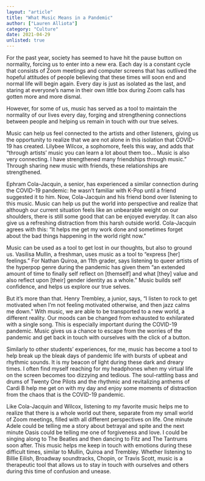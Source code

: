 ```yaml
---
layout: "article"
title: "What Music Means in a Pandemic"
author: ["Lauren Alliota"]
category: "Culture"
date: 2021-04-29
unlisted: true
---
```

For the past year, society has seemed to have hit the pause button on normality, forcing us to enter into a new era. Each day is a constant cycle that consists of Zoom meetings and computer screens that has outlived the hopeful attitudes of people believing that these times will soon end and normal life will begin again. Every day is just as isolated as the last, and staring at everyone’s name in their own little box during Zoom calls has gotten more and more dismal.

However, for some of us, music has served as a tool to maintain the normality of our lives every day, forging and strengthening connections between people and helping us remain in touch with our true selves.

Music can help us feel connected to the artists and other listeners, giving us the opportunity to realize that we are not alone in this isolation that COVID-19 has created. Lilybee Wilcox, a sophomore, feels this way, and adds that “through artists’ music you can learn a lot about them too… Music is also very connecting. I have strengthened many friendships through music.” Through sharing new music with friends, these relationships are strengthened.

Ephram Cola-Jacquin, a senior, has experienced a similar connection during the COVID-19 pandemic: he wasn’t familiar with K-Pop until a friend suggested it to him. Now, Cola-Jacquin and his friend bond over listening to this music. Music can help us put the world into perspective and realize that although our current situation feels like an unbearable weight on our shoulders, there is still some good that can be enjoyed everyday. It can also give us a refreshing distraction from this harsh outside world. Cola-Jacquin agrees with this: “It helps me get my work done and sometimes forget about the bad things happening in the world right now.” 

Music can be used as a tool to get lost in our thoughts, but also to ground us. Vasilisa Mullin, a freshman, uses music as a tool to “express [her] feelings.” For Nathan Quiroa, an 11th grader, says listening to queer artists of the hyperpop genre during the pandemic has given them “an extended amount of time to finally self reflect on [themself] and what [they] value and also reflect upon [their] gender identity as a whole.” Music builds self confidence, and helps us explore our true selves.

But it’s more than that. Henry Trembley, a junior, says, “I listen to rock to get motivated when I’m not feeling motivated otherwise, and then jazz calms me down.” With music, we are able to be transported to a new world, a different reality. Our moods can be changed from exhausted to exhilarated with a single song. This is especially important during the COVID-19 pandemic. Music gives us a chance to escape from the worries of the pandemic and get back in touch with ourselves with the click of a button.

Similarly to other students’ experiences, for me, music has become a tool to help break up the bleak days of pandemic life with bursts of upbeat and rhythmic sounds. It is my beacon of light during these dark and dreary times. I often find myself reaching for my headphones when my virtual life on the screen becomes too dizzying and tedious. The soul-rattling bass and drums of Twenty One Pilots and the rhythmic and revitalizing anthems of Cardi B help me get on with my day and enjoy some moments of distraction from the chaos that is the COVID-19 pandemic.

Like Cola-Jacquin and Wilcox, listening to my favorite music helps me to realize that there is a whole world out there, separate from my small world of Zoom meetings, filled with all different perspectives on life. One minute Adele could be telling me a story about betrayal and spite and the next minute Oasis could be telling me one of forgiveness and love. I could be singing along to The Beatles and then dancing to Fitz and The Tantrums soon after. This music helps me keep in touch with emotions during these difficult times, similar to Mullin, Quiroa and Trembley.
Whether listening to Billie Eilish, Broadway soundtracks, Chopin, or Travis Scott, music is a therapeutic tool that allows us to stay in touch with ourselves and others during this time of confusion and unease.
